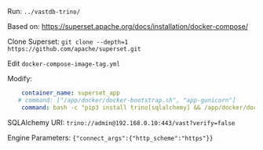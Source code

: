 Run: `../vastdb-trino/`

Based on: https://superset.apache.org/docs/installation/docker-compose/

Clone Superset: `git clone --depth=1  https://github.com/apache/superset.git`

Edit `docker-compose-image-tag.yml`

Modify:

```yml
    container_name: superset_app
   # command: ["/app/docker/docker-bootstrap.sh", "app-gunicorn"]
    command: bash -c "pip3 install trino[sqlalchemy] && /app/docker/docker-bootstrap.sh app-gunicorn"
```

SQLAlchemy URI: `trino://admin@192.168.0.10:443/vast?verify=false`

Engine Parameters: `{"connect_args":{"http_scheme":"https"}}`
